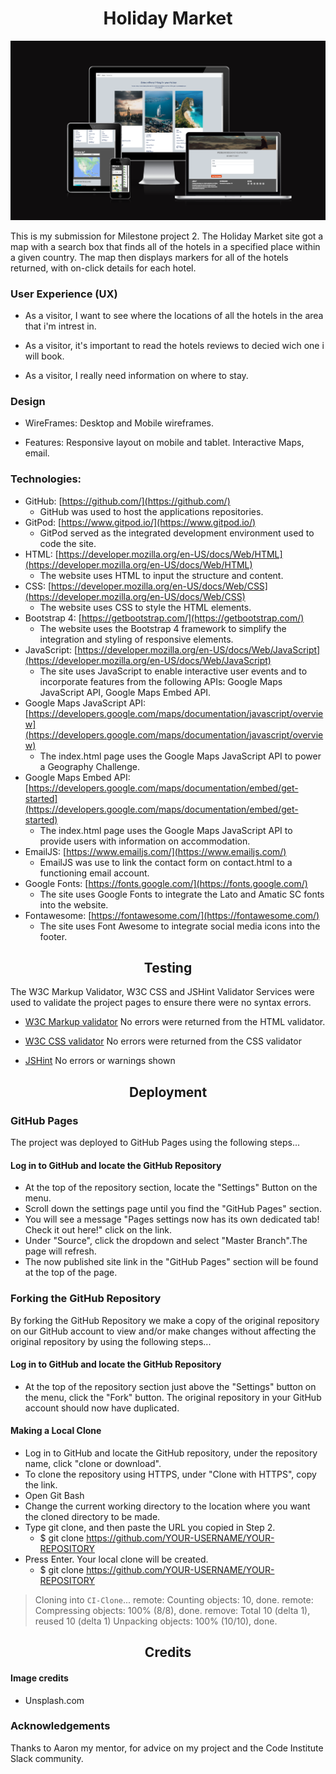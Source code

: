 <h1 style="text-align: center">Holiday Market</h1>

![hero image screenshot](assets/images/responsive-ms2.png)

This is my submission for Milestone project 2. The Holiday Market site got a map with a search box that finds all of the hotels in a specified place within a given country. The map then displays markers for all of the hotels returned, with on-click details for each hotel.

### User Experience (UX) ###

* As a visitor, I want to see where the locations of all the hotels in the area that i'm intrest in.

* As a visitor, it's important to read the hotels reviews to decied wich one i will book.

* As a visitor, I really need information on where to stay.

### Design ###

* WireFrames:
Desktop and Mobile wireframes.

* Features:
Responsive layout on mobile and tablet. Interactive Maps, email.

### Technologies: ###

- GitHub: [https://github.com/](https://github.com/)
  - GitHub was used to host the applications repositories.
- GitPod: [https://www.gitpod.io/](https://www.gitpod.io/)
  - GitPod served as the integrated development environment used to code the site.
- HTML: [https://developer.mozilla.org/en-US/docs/Web/HTML](https://developer.mozilla.org/en-US/docs/Web/HTML)
  - The website uses HTML to input the structure and content.
- CSS: [https://developer.mozilla.org/en-US/docs/Web/CSS](https://developer.mozilla.org/en-US/docs/Web/CSS)
  - The website uses CSS to style the HTML elements.
- Bootstrap 4: [https://getbootstrap.com/](https://getbootstrap.com/)
  - The website uses the Bootstrap 4 framework to simplify the integration and styling of responsive elements.
- JavaScript: [https://developer.mozilla.org/en-US/docs/Web/JavaScript](https://developer.mozilla.org/en-US/docs/Web/JavaScript)
  - The site uses JavaScript to enable interactive user events and to incorporate features from the following APIs: Google Maps JavaScript API, Google Maps Embed API.
- Google Maps JavaScript API: [https://developers.google.com/maps/documentation/javascript/overview](https://developers.google.com/maps/documentation/javascript/overview)
    - The index.html page uses the Google Maps JavaScript API to power a Geography Challenge.
- Google Maps Embed API: [https://developers.google.com/maps/documentation/embed/get-started](https://developers.google.com/maps/documentation/embed/get-started)
  - The index.html page uses the Google Maps JavaScript API to provide users with information on accommodation.
- EmailJS: [https://www.emailjs.com/](https://www.emailjs.com/)
  - EmailJS was use to link the contact form on contact.html to a functioning email account.
- Google Fonts: [https://fonts.google.com/](https://fonts.google.com/)
  - The site uses Google Fonts to integrate the Lato and Amatic SC fonts into the website.
- Fontawesome: [https://fontawesome.com/](https://fontawesome.com/)
  - The site uses Font Awesome to integrate social media icons into the footer.

<h2 style="text-align: center">Testing</h2>

The W3C Markup Validator, W3C CSS and JSHint Validator Services were used to validate the project pages to ensure
there were no syntax errors.

* [W3C Markup validator](https://validator.w3.org/#validate_by_input)
No errors were returned from the HTML validator.

* [W3C CSS validator](https://jigsaw.w3.org/css-validator/validator)
No errors were returned from the CSS validator

* [JSHint](https://jshint.com/)
No errors or warnings shown

<h2 style="text-align: center">Deployment</h2>

### GitHub Pages ###
The project was deployed to GitHub Pages using the following steps...

#### Log in to GitHub and locate the GitHub Repository ####

* At the top of the repository section, locate the "Settings" Button on the menu.
* Scroll down the settings page until you find the "GitHub Pages" section.
* You will see a message "Pages settings now has its own dedicated tab! Check it out here!" click on the link.
* Under "Source", click the dropdown and select "Master Branch".The page will refresh.
* The now published site link in the "GitHub Pages" section will be found at the top of the page.

### Forking the GitHub Repository ###
By forking the GitHub Repository we make a copy of the original repository on our GitHub account to view and/or make changes without affecting the original repository by using the following steps...

#### Log in to GitHub and locate the GitHub Repository ####

* At the top of the repository section just above the "Settings" button on the menu, click the "Fork" button.
  The original repository in your GitHub account should now have duplicated.

#### Making a Local Clone ####

* Log in to GitHub and locate the GitHub repository, under the repository name, click "clone or download".
* To clone the repository using HTTPS, under "Clone with HTTPS", copy the link.
* Open Git Bash
* Change the current working directory to the location where you want the cloned directory to be made.
* Type git clone, and then paste the URL you copied in Step 2.
   * $ git clone https://github.com/YOUR-USERNAME/YOUR-REPOSITORY
* Press Enter. Your local clone will be created.
   * $ git clone https://github.com/YOUR-USERNAME/YOUR-REPOSITORY
> Cloning into `CI-Clone`...
> remote: Counting objects: 10, done.
> remote: Compressing objects: 100% (8/8), done.
> remove: Total 10 (delta 1), reused 10 (delta 1)
> Unpacking objects: 100% (10/10), done.

<h2 style="text-align: center">Credits</h2>



#### Image credits ####

* Unsplash.com

### Acknowledgements ###
Thanks to Aaron my mentor, for advice on my project and the Code Institute Slack community.